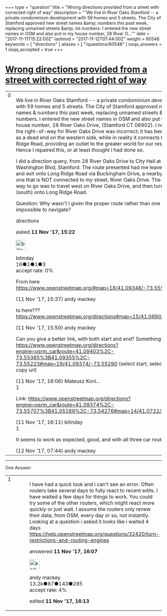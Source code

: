 +++
type = "question"
title = "Wrong directions provided from a street with corrected right of way"
description = '''We live in River Oaks Stamford -- a private condominium development with 59 homes and 5 streets. The City of Stamford approved new street names &amp;amp; numbers this past week, replacing unnamed streets &amp;amp; lot numbers. I entered the new street names in OSM and also put in my house number, 28 River O...'''
date = "2017-11-11T15:22:00Z"
lastmod = "2017-11-12T07:44:00Z"
weight = 60548
keywords = [ "directions" ]
aliases = [ "/questions/60548" ]
osqa_answers = 1
osqa_accepted = true
+++

<div class="headNormal">

# [Wrong directions provided from a street with corrected right of way](/questions/60548/wrong-directions-provided-from-a-street-with-corrected-right-of-way)

</div>

<div id="main-body">

<div id="askform">

<table id="question-table" style="width:100%;">
<colgroup>
<col style="width: 50%" />
<col style="width: 50%" />
</colgroup>
<tbody>
<tr>
<td style="width: 30px; vertical-align: top"><div class="vote-buttons">
<span id="post-60548-upvote" class="ajax-command post-vote up" rel="nofollow" title="I like this post (click again to cancel)"> </span>
<div id="post-60548-score" class="post-score" title="current number of votes">
0
</div>
<span id="post-60548-downvote" class="ajax-command post-vote down" rel="nofollow" title="I dont like this post (click again to cancel)"> </span> <span id="favorite-mark" class="ajax-command favorite-mark" rel="nofollow" title="mark/unmark this question as favorite (click again to cancel)"> </span>
<div id="favorite-count" class="favorite-count">
&#10;</div>
</div></td>
<td><div id="item-right">
<div class="question-body">
<p>We live in River Oaks Stamford -- a private condominium development with 59 homes and 5 streets. The City of Stamford approved new street names &amp; numbers this past week, replacing unnamed streets &amp; lot numbers. I entered the new street names in OSM and also put in my house number, 28 River Oaks Drive, (Stamford CT 06902). I noticed that the right-of-way for River Oaks Drive was incorrect; it has been shown as a dead end on the western side, while in reality it connects to Long Ridge Road, providing an outlet to the greater world for our residents. Hence I repaired this, or at least thought I had done so.</p>
<p>I did a direction query, from 28 River Oaks Drive to City Hall at 666 Washington Blvd, Stamford. The route presented had me leave my home and exit onto Long Ridge Road via Buckingham Drive, a nearby street but one that is NOT connected to my street, River Oaks Drive. The proper way to go was to travel west on River Oaks Drive, and then turn left (south) onto Long Ridge Road.</p>
<p>Question: Why wasn't I given the proper route rather than one which was impossible to navigate?</p>
</div>
<div id="question-tags" class="tags-container tags">
<span class="post-tag tag-link-directions" rel="tag" title="see questions tagged &#39;directions&#39;">directions</span>
</div>
<div id="question-controls" class="post-controls">
&#10;</div>
<div class="post-update-info-container">
<div class="post-update-info post-update-info-user">
<p>asked <strong>11 Nov '17, 15:22</strong></p>
<img src="https://secure.gravatar.com/avatar/758c7a5dc9e96bf9c851148cbcb01099?s=32&amp;d=identicon&amp;r=g" class="gravatar" width="32" height="32" alt="bilinday&#39;s gravatar image" />
<p><span>bilinday</span><br />
<span class="score" title="16 reputation points">16</span><span title="1 badges"><span class="badge1">●</span><span class="badgecount">1</span></span><span title="1 badges"><span class="silver">●</span><span class="badgecount">1</span></span><span title="3 badges"><span class="bronze">●</span><span class="badgecount">3</span></span><br />
<span class="accept_rate" title="Rate of the user&#39;s accepted answers">accept rate:</span> <span title="bilinday has no accepted answers">0%</span></p>
</div>
</div>
<div id="comments-container-60548" class="comments-container">
<span id="60549"></span>
<div id="comment-60549" class="comment">
<div id="post-60549-score" class="comment-score">
&#10;</div>
<div class="comment-text">
<p>From here <a href="https://www.openstreetmap.org/#map=18/41.09348/-73.55546">https://www.openstreetmap.org/#map=18/41.09348/-73.55546</a></p>
</div>
<div id="comment-60549-info" class="comment-info">
<span class="comment-age">(11 Nov '17, 15:37)</span> <span class="comment-user userinfo">andy mackey</span>
</div>
</div>
<span id="60551"></span>
<div id="comment-60551" class="comment">
<div id="post-60551-score" class="comment-score">
&#10;</div>
<div class="comment-text">
<p>to here??? <a href="https://www.openstreetmap.org/directions#map=15/41.0690/-73.5493">https://www.openstreetmap.org/directions#map=15/41.0690/-73.5493</a></p>
</div>
<div id="comment-60551-info" class="comment-info">
<span class="comment-age">(11 Nov '17, 15:50)</span> <span class="comment-user userinfo">andy mackey</span>
</div>
</div>
<span id="60552"></span>
<div id="comment-60552" class="comment">
<div id="post-60552-score" class="comment-score">
&#10;</div>
<div class="comment-text">
<p>Can you give a better link, with both start and end? Something like <a href="https://www.openstreetmap.org/directions?engine=osrm_car&amp;route=41.09403%2C-73.55385%3B41.09355%2C-73.55223#map=19/41.09374/-73.55290">https://www.openstreetmap.org/directions?engine=osrm_car&amp;route=41.09403%2C-73.55385%3B41.09355%2C-73.55223#map=19/41.09374/-73.55290</a> (select start, select end, copy url)</p>
</div>
<div id="comment-60552-info" class="comment-info">
<span class="comment-age">(11 Nov '17, 16:06)</span> <span class="comment-user userinfo">Mateusz Koni...</span>
</div>
</div>
<span id="60555"></span>
<div id="comment-60555" class="comment">
<div id="post-60555-score" class="comment-score">
1
</div>
<div class="comment-text">
<p>Link: <a href="https://www.openstreetmap.org/directions?engine=osrm_car&amp;route=41.09374%2C-73.55707%3B41.05169%2C-73.54276#map=14/41.0722/-73.5511">https://www.openstreetmap.org/directions?engine=osrm_car&amp;route=41.09374%2C-73.55707%3B41.05169%2C-73.54276#map=14/41.0722/-73.5511</a></p>
</div>
<div id="comment-60555-info" class="comment-info">
<span class="comment-age">(11 Nov '17, 16:11)</span> <span class="comment-user userinfo">bilinday</span>
</div>
</div>
<span id="60563"></span>
<div id="comment-60563" class="comment">
<div id="post-60563-score" class="comment-score">
1
</div>
<div class="comment-text">
<p>It seems to work as expected, good, and with all three car routers.</p>
</div>
<div id="comment-60563-info" class="comment-info">
<span class="comment-age">(12 Nov '17, 07:44)</span> <span class="comment-user userinfo">andy mackey</span>
</div>
</div>
</div>
<div id="comment-tools-60548" class="comment-tools">
&#10;</div>
<div class="clear">
&#10;</div>
<div id="comment-60548-form-container" class="comment-form-container">
&#10;</div>
<div class="clear">
&#10;</div>
</div></td>
</tr>
</tbody>
</table>

------------------------------------------------------------------------

<div class="tabBar">

<span id="sort-top"></span>

<div class="headQuestions">

One Answer:

</div>

</div>

<span id="60553"></span>

<div id="answer-container-60553" class="answer accepted-answer">

<table style="width:100%;">
<colgroup>
<col style="width: 50%" />
<col style="width: 50%" />
</colgroup>
<tbody>
<tr>
<td style="width: 30px; vertical-align: top"><div class="vote-buttons">
<span id="post-60553-upvote" class="ajax-command post-vote up" rel="nofollow" title="I like this post (click again to cancel)"> </span>
<div id="post-60553-score" class="post-score" title="current number of votes">
1
</div>
<span id="post-60553-downvote" class="ajax-command post-vote down" rel="nofollow" title="I dont like this post (click again to cancel)"> </span> <span class="accept-answer on" rel="nofollow" title="bilinday has selected this answer as the correct answer"> </span>
</div></td>
<td><div class="item-right">
<div class="answer-body">
<p>I have had a quick look and i can't see an error. Often routers take several days to fully react to recent edits. I have waited a few days for things to work. You could try some of the other routers, which might react more quickly or just wait. I assume the routers only renew their data, from OSM, every day or so, not instantly. Looking at a question i asked it looks like i waited 4 days <a href="/questions/32420/turn-restrictions-and-routing-engines">https://help.openstreetmap.org/questions/32420/turn-restrictions-and-routing-engines</a></p>
</div>
<div class="answer-controls post-controls">
&#10;</div>
<div class="post-update-info-container">
<div class="post-update-info post-update-info-user">
<p>answered <strong>11 Nov '17, 16:07</strong></p>
<img src="https://secure.gravatar.com/avatar/efa7ca36d4499200879223dc5ad5ecac?s=32&amp;d=identicon&amp;r=g" class="gravatar" width="32" height="32" alt="andy%20mackey&#39;s gravatar image" />
<p><span>andy mackey</span><br />
<span class="score" title="13238 reputation points"><span>13.2k</span></span><span title="87 badges"><span class="badge1">●</span><span class="badgecount">87</span></span><span title="143 badges"><span class="silver">●</span><span class="badgecount">143</span></span><span title="285 badges"><span class="bronze">●</span><span class="badgecount">285</span></span><br />
<span class="accept_rate" title="Rate of the user&#39;s accepted answers">accept rate:</span> <span title="andy mackey has 37 accepted answers">4%</span></p>
</div>
<div class="post-update-info post-update-info-edited">
<p><span> edited <strong>11 Nov '17, 16:13</strong> </span></p>
</div>
</div>
<div id="comments-container-60553" class="comments-container">
&#10;</div>
<div id="comment-tools-60553" class="comment-tools">
&#10;</div>
<div class="clear">
&#10;</div>
<div id="comment-60553-form-container" class="comment-form-container">
&#10;</div>
<div class="clear">
&#10;</div>
</div></td>
</tr>
</tbody>
</table>

</div>

<div class="paginator-container-left">

</div>

</div>

</div>


